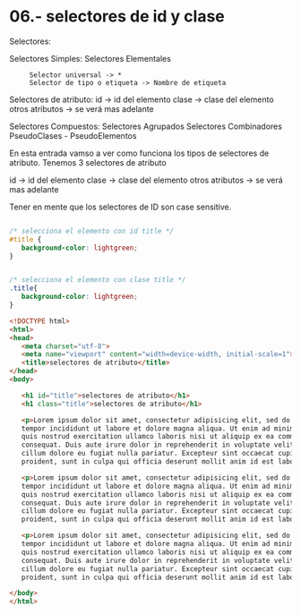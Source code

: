 06.- selectores de id y clase
===


Selectores:

   Selectores Simples:
      Selectores Elementales

         Selector universal -> *
         Selector de tipo o etiqueta -> Nombre de etiqueta

   Selectores de atributo:
      id -> id del elemento
      clase -> clase del elemento
      otros atributos -> se verá mas adelante

   Selectores Compuestos:
      Selectores Agrupados
      Selectores Combinadores
      PseudoClases - PseudoElementos


En esta entrada vamso a ver como funciona los tipos de selectores de atributo.
Tenemos 3 selectores de atributo

   id -> id del elemento
   clase -> clase del elemento
   otros atributos -> se verá mas adelante


Tener en mente que los selectores de ID son case sensitive.

```css

/* selecciona el elemento con id title */
#title {
   background-color: lightgreen;
}


/* selecciona el elemento con clase title */
.title{
   background-color: lightgreen;   
}
```

```html
<!DOCTYPE html>
<html>
<head>
   <meta charset="utf-8">
   <meta name="viewport" content="width=device-width, initial-scale=1">
   <title>selectores de atributo</title>
</head>
<body>

   <h1 id="title">selectores de atributo</h1>
   <h1 class="title">selectores de atributo</h1>

   <p>Lorem ipsum dolor sit amet, consectetur adipisicing elit, sed do eiusmod
   tempor incididunt ut labore et dolore magna aliqua. Ut enim ad minim veniam,
   quis nostrud exercitation ullamco laboris nisi ut aliquip ex ea commodo
   consequat. Duis aute irure dolor in reprehenderit in voluptate velit esse
   cillum dolore eu fugiat nulla pariatur. Excepteur sint occaecat cupidatat non
   proident, sunt in culpa qui officia deserunt mollit anim id est laborum.</p>

   <p>Lorem ipsum dolor sit amet, consectetur adipisicing elit, sed do eiusmod
   tempor incididunt ut labore et dolore magna aliqua. Ut enim ad minim veniam,
   quis nostrud exercitation ullamco laboris nisi ut aliquip ex ea commodo
   consequat. Duis aute irure dolor in reprehenderit in voluptate velit esse
   cillum dolore eu fugiat nulla pariatur. Excepteur sint occaecat cupidatat non
   proident, sunt in culpa qui officia deserunt mollit anim id est laborum.</p>

   <p>Lorem ipsum dolor sit amet, consectetur adipisicing elit, sed do eiusmod
   tempor incididunt ut labore et dolore magna aliqua. Ut enim ad minim veniam,
   quis nostrud exercitation ullamco laboris nisi ut aliquip ex ea commodo
   consequat. Duis aute irure dolor in reprehenderit in voluptate velit esse
   cillum dolore eu fugiat nulla pariatur. Excepteur sint occaecat cupidatat non
   proident, sunt in culpa qui officia deserunt mollit anim id est laborum.</p>

</body>
</html>
```

